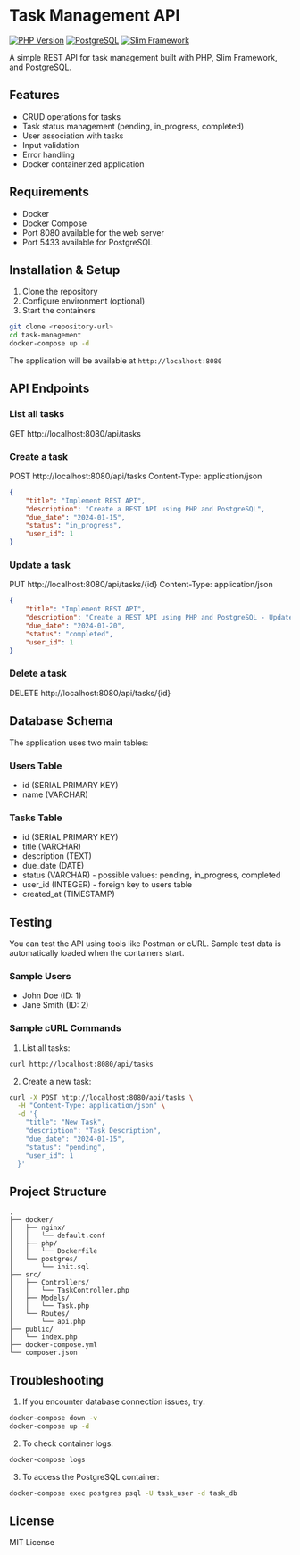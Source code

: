 # Task Management API

[![PHP Version](https://img.shields.io/badge/PHP-8.1-blue.svg)](https://www.php.net)
[![PostgreSQL](https://img.shields.io/badge/PostgreSQL-13-blue.svg)](https://www.postgresql.org)
[![Slim Framework](https://img.shields.io/badge/Slim-4.11-orange.svg)](http://www.slimframework.com)

A simple REST API for task management built with PHP, Slim Framework, and PostgreSQL.

## Features

- CRUD operations for tasks
- Task status management (pending, in_progress, completed) 
- User association with tasks
- Input validation
- Error handling
- Docker containerized application

## Requirements

- Docker
- Docker Compose
- Port 8080 available for the web server
- Port 5433 available for PostgreSQL

## Installation & Setup

1. Clone the repository
2. Configure environment (optional)
3. Start the containers

```bash
git clone <repository-url>
cd task-management
docker-compose up -d
```

The application will be available at `http://localhost:8080`

## API Endpoints

### List all tasks

GET http://localhost:8080/api/tasks

### Create a task

POST http://localhost:8080/api/tasks
Content-Type: application/json

```json
{
    "title": "Implement REST API",
    "description": "Create a REST API using PHP and PostgreSQL",
    "due_date": "2024-01-15",
    "status": "in_progress",
    "user_id": 1
}
```

### Update a task

PUT http://localhost:8080/api/tasks/{id}
Content-Type: application/json

```json
{
    "title": "Implement REST API",
    "description": "Create a REST API using PHP and PostgreSQL - Updated",
    "due_date": "2024-01-20",
    "status": "completed",
    "user_id": 1
}
```

### Delete a task

DELETE http://localhost:8080/api/tasks/{id}

## Database Schema

The application uses two main tables:

### Users Table

- id (SERIAL PRIMARY KEY)
- name (VARCHAR)

### Tasks Table

- id (SERIAL PRIMARY KEY)
- title (VARCHAR)
- description (TEXT)
- due_date (DATE)
- status (VARCHAR) - possible values: pending, in_progress, completed
- user_id (INTEGER) - foreign key to users table
- created_at (TIMESTAMP)

## Testing

You can test the API using tools like Postman or cURL. Sample test data is automatically loaded when the containers start.

### Sample Users
- John Doe (ID: 1)
- Jane Smith (ID: 2)

### Sample cURL Commands

1. List all tasks:
```bash
curl http://localhost:8080/api/tasks
```

2. Create a new task:
```bash
curl -X POST http://localhost:8080/api/tasks \
  -H "Content-Type: application/json" \
  -d '{
    "title": "New Task",
    "description": "Task Description",
    "due_date": "2024-01-15",
    "status": "pending",
    "user_id": 1
  }'
```

## Project Structure

```
.
├── docker/
│   ├── nginx/
│   │   └── default.conf
│   ├── php/
│   │   └── Dockerfile
│   └── postgres/
│       └── init.sql
├── src/
│   ├── Controllers/
│   │   └── TaskController.php
│   ├── Models/
│   │   └── Task.php
│   └── Routes/
│       └── api.php
├── public/
│   └── index.php
├── docker-compose.yml
└── composer.json
```

## Troubleshooting

1. If you encounter database connection issues, try:
```bash
docker-compose down -v
docker-compose up -d
```

2. To check container logs:
```bash
docker-compose logs
```

3. To access the PostgreSQL container:
```bash
docker-compose exec postgres psql -U task_user -d task_db
```

## License

MIT License